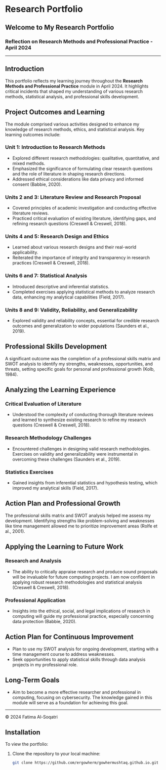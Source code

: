 # Research Portfolio

## Welcome to My Research Portfolio

### Reflection on Research Methods and Professional Practice - April 2024

---

## Introduction
This portfolio reflects my learning journey throughout the **Research Methods and Professional Practice** module in April 2024. It highlights critical incidents that shaped my understanding of various research methods, statistical analysis, and professional skills development.

## Project Outcomes and Learning
The module comprised various activities designed to enhance my knowledge of research methods, ethics, and statistical analysis. Key learning outcomes include:

### Unit 1: Introduction to Research Methods
- Explored different research methodologies: qualitative, quantitative, and mixed methods.
- Emphasized the significance of formulating clear research questions and the role of literature in shaping research directions.
- Addressed ethical considerations like data privacy and informed consent (Babbie, 2020).

### Units 2 and 3: Literature Review and Research Proposal
- Covered principles of academic investigation and conducting effective literature reviews.
- Practiced critical evaluation of existing literature, identifying gaps, and refining research questions (Creswell & Creswell, 2018).

### Units 4 and 5: Research Design and Ethics
- Learned about various research designs and their real-world applicability.
- Reiterated the importance of integrity and transparency in research practices (Creswell & Creswell, 2018).

### Units 6 and 7: Statistical Analysis
- Introduced descriptive and inferential statistics.
- Completed exercises applying statistical methods to analyze research data, enhancing my analytical capabilities (Field, 2017).

### Units 8 and 9: Validity, Reliability, and Generalizability
- Explored validity and reliability concepts, essential for credible research outcomes and generalization to wider populations (Saunders et al., 2019).

## Professional Skills Development
A significant outcome was the completion of a professional skills matrix and SWOT analysis to identify my strengths, weaknesses, opportunities, and threats, setting specific goals for personal and professional growth (Kolb, 1984).

## Analyzing the Learning Experience

### Critical Evaluation of Literature
- Understood the complexity of conducting thorough literature reviews and learned to synthesize existing research to refine my research questions (Creswell & Creswell, 2018).

### Research Methodology Challenges
- Encountered challenges in designing valid research methodologies. Exercises on validity and generalizability were instrumental in overcoming these challenges (Saunders et al., 2019).

### Statistics Exercises
- Gained insights from inferential statistics and hypothesis testing, which improved my analytical skills (Field, 2017).

## Action Plan and Professional Growth
The professional skills matrix and SWOT analysis helped me assess my development. Identifying strengths like problem-solving and weaknesses like time management allowed me to prioritize improvement areas (Rolfe et al., 2001).

## Applying the Learning to Future Work

### Research and Analysis
- The ability to critically appraise research and produce sound proposals will be invaluable for future computing projects. I am now confident in applying robust research methodologies and statistical analysis (Creswell & Creswell, 2018).

### Professional Application
- Insights into the ethical, social, and legal implications of research in computing will guide my professional practice, especially concerning data protection (Babbie, 2020).

## Action Plan for Continuous Improvement
- Plan to use my SWOT analysis for ongoing development, starting with a time management course to address weaknesses.
- Seek opportunities to apply statistical skills through data analysis projects in my professional role.

## Long-Term Goals
- Aim to become a more effective researcher and professional in computing, focusing on cybersecurity. The knowledge gained in this module will serve as a foundation for achieving this goal.

---

© 2024 Fatima Al-Soqatri


## Installation

To view the portfolio:

1. Clone the repository to your local machine:
   ```bash
   git clone https://github.com/ergowherm/gowhermushtaq.github.io.git
